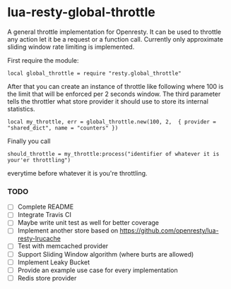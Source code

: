 # lua-resty-global-throttle

A general throttle implementation for Openresty. It can be used to throttle any action let it be a request or a function call.
Currently only approximate sliding window rate limiting is implemented.

First require the module:

```
local global_throttle = require "resty.global_throttle"
```

After that you can create an instance of throttle like following where 100 is the limit that will be enforced per 2 seconds window. The third parameter tells the throttler what store provider it should use to
store its internal statistics.

```
local my_throttle, err = global_throttle.new(100, 2,  { provider = "shared_dict", name = "counters" })
```

Finally you call

```
should_throttle = my_throttle:process("identifier of whatever it is your'er throttling")
```

everytime before whatever it is you're throttling.


### TODO

 - [ ] Complete README
 - [ ] Integrate Travis CI
 - [ ] Maybe write unit test as well for better coverage
 - [ ] Implement another store based on https://github.com/openresty/lua-resty-lrucache
 - [ ] Test with memcached provider
 - [ ] Support Sliding Window algorithm (where burts are allowed)
 - [ ] Implement Leaky Bucket
 - [ ] Provide an example use case for every implementation
 - [ ] Redis store provider
